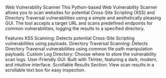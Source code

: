 Web Vulnerability Scanner
This Python-based Web Vulnerability Scanner allows you to scan websites for potential Cross-Site Scripting (XSS) and Directory Traversal vulnerabilities using a simple and aesthetically pleasing GUI. The tool accepts a target URL and scans predefined endpoints for common vulnerabilities, logging the results to a specified directory.

Features
XSS Scanning: Detects potential Cross-Site Scripting vulnerabilities using payloads.
Directory Traversal Scanning: Detects Directory Traversal vulnerabilities using common file path manipulation payloads.
Custom Log Directory: Choose where to store the vulnerability scan logs.
User-Friendly GUI: Built with Tkinter, featuring a dark, modern, and intuitive interface.
Scrollable Results Section: View scan results in a scrollable text box for easy inspection.
